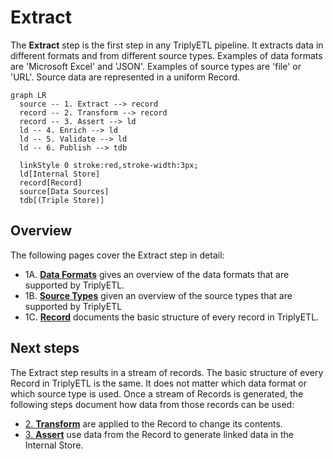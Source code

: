# Extract

The **Extract** step is the first step in any TriplyETL pipeline.  It extracts data in different formats and from different source types.  Examples of data formats are 'Microsoft Excel' and 'JSON'.  Examples of source types are 'file' or 'URL'.  Source data are represented in a uniform Record.

```mermaid
graph LR
  source -- 1. Extract --> record
  record -- 2. Transform --> record
  record -- 3. Assert --> ld
  ld -- 4. Enrich --> ld
  ld -- 5. Validate --> ld
  ld -- 6. Publish --> tdb

  linkStyle 0 stroke:red,stroke-width:3px;
  ld[Internal Store]
  record[Record]
  source[Data Sources]
  tdb[(Triple Store)]
```

## Overview

The following pages cover the Extract step in detail:

- 1A. [**Data Formats**](/triply-etl/extract/formats) gives an overview of the data formats that are supported by TriplyETL.
- 1B. [**Source Types**](/triply-etl/extract/types) given an overview of the source types that are supported by TriplyETL
- 1C. [**Record**](/triply-etl/extract/record) documents the basic structure of every record in TriplyETL.

## Next steps

The Extract step results in a stream of records.  The basic structure of every Record in TriplyETL is the same.  It does not matter which data format or which source type is used.  Once a stream of Records is generated, the following steps document how data from those records can be used:

- [2. **Transform**](/triply-etl/transform) are applied to the Record to change its contents.
- [3. **Assert**](/triply-etl/assert) use data from the Record to generate linked data in the Internal Store.
